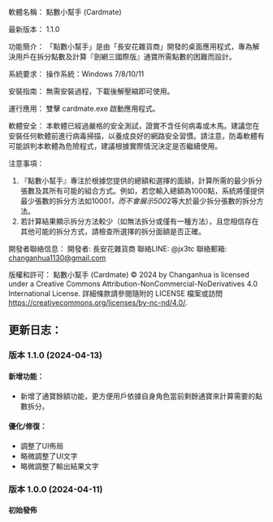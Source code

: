 軟體名稱：
點數小幫手 (Cardmate)

最新版本：
1.1.0

功能簡介：
「點數小幫手」是由「長安花雜貨商」開發的桌面應用程式，專為解決用戶在拆分點數及計算『劍網三國際版』通寶所需點數的困難而設計。

系統要求：
操作系統：Windows 7/8/10/11

安裝指南：
無需安裝過程，下載後解壓縮即可使用。

運行應用：
雙擊 cardmate.exe 啟動應用程式。

軟體安全：
本軟體已經過嚴格的安全測試，證實不含任何病毒或木馬。建議您在安裝任何軟體前進行病毒掃描，以養成良好的網路安全習慣。請注意，防毒軟體有可能誤判本軟體為危險程式，建議根據實際情況決定是否繼續使用。

注意事項：
1. 『點數小幫手』專注於根據您提供的總額和選擇的面額，計算所需的最少拆分張數及其所有可能的組合方式。例如，若您輸入總額為1000點，系統將僅提供最少張數的拆分方法如1000*1，而不會展示500*2等大於最少拆分張數的拆分方法。
2. 若計算結果顯示拆分方法較少（如無法拆分或僅有一種方法），且您相信存在其他可能的拆分方式，請檢查所選擇的拆分面額是否正確。


開發者聯絡信息：
開發者: 長安花雜貨商
聯絡LINE: @jx3tc
聯絡郵箱: changanhua1130@gmail.com


版權和許可：
點數小幫手 (Cardmate) © 2024 by Changanhua is licensed under a Creative Commons Attribution-NonCommercial-NoDerivatives 4.0 International License. 詳細條款請參閱隨附的 LICENSE 檔案或訪問 https://creativecommons.org/licenses/by-nc-nd/4.0/.


## 更新日志：
### 版本 1.1.0 (2024-04-13)
#### 新增功能：
- 新增了通寶餘額功能，更方便用戶依據自身角色當前剩餘通寶來計算需要的點數拆分。

#### 優化/修復：
- 調整了UI佈局
- 略微調整了UI文字
- 略微調整了輸出結果文字

### 版本 1.0.0 (2024-04-11)
#### 初始發佈
